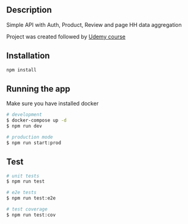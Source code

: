 ## Description

Simple API with Auth, Product, Review and page HH data aggregation

Project was created followed by [Udemy course](https://www.udemy.com/course/nestjs-backend-typescript-node-js/)

## Installation

```bash
npm install
```

## Running the app
Make sure you have installed docker
```bash
# development
$ docker-compose up -d
$ npm run dev

# production mode
$ npm run start:prod
```

## Test

```bash
# unit tests
$ npm run test

# e2e tests
$ npm run test:e2e

# test coverage
$ npm run test:cov
```